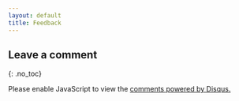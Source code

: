 ```yaml
---
layout: default
title: Feedback
---
```



## Leave a comment
{: .no_toc}


<div id="disqus_thread"></div>

<script>
 var disqus_config = function () {
      this.page.url = '{{ page.url | absolute_url }}';
      this.page.identifier = '{{ page.url | absolute_url }}';
};

(function() {
var d = document, s = d.createElement('script');
s.src = 'https://cmi-tomato.disqus.com/embed.js';
s.setAttribute('data-timestamp', +new Date());
(d.head || d.body).appendChild(s);
})();
</script>


<noscript>Please enable JavaScript to view the <a href="https://disqus.com/?ref_noscript">comments powered by Disqus.</a></noscript>






